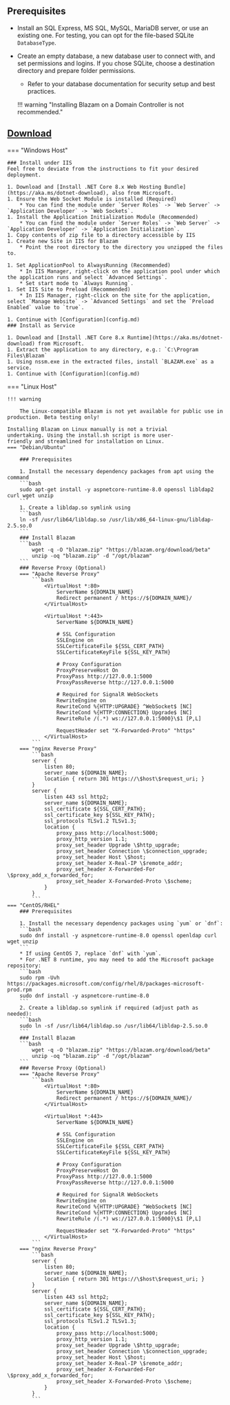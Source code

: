 ﻿## Prerequisites
* Install an SQL Express, MS SQL, MySQL, MariaDB server, or use an existing one. For testing, you can opt for the file-based SQLite `DatabaseType`.
* Create an empty database, a new database user to connect with, and set permissions and logins. If you chose SQLite, choose a destination directory and prepare folder permissions.
	* Refer to your database documentation for security setup and best practices.

    !!! warning "Installing Blazam on a Domain Controller is not recommended."

## [Download](https://blazam.org/download)
=== "Windows Host" 

    ### Install under IIS
    Feel free to deviate from the instructions to fit your desired deployment.

    1. Download and [Install .NET Core 8.x Web Hosting Bundle](https://aka.ms/dotnet-download), also from Microsoft.
    1. Ensure the Web Socket Module is installed (Required)
	    * You can find the module under `Server Roles` -> `Web Server` -> `Application Developer` -> `Web Sockets`.
    1. Install the Application Initialization Module (Recommended)
	    * You can find the module under `Server Roles` -> `Web Server` -> `Application Developer` -> `Application Initialization`.
    1. Copy contents of zip file to a directory accessible by IIS
    1. Create new Site in IIS for Blazam
	    * Point the root directory to the directory you unzipped the files to.

    1. Set ApplicationPool to AlwaysRunning (Recommended)
	    * In IIS Manager, right-click on the application pool under which the application runs and select `Advanced Settings`.	
        * Set start mode to `Always Running`.
    1. Set IIS Site to Preload (Recommended)
	    * In IIS Manager, right-click on the site for the application, select `Manage Website` -> `Advanced Settings` and set the `Preload Enabled` value to `true`.

    1. Continue with [Configuration](config.md)
    ### Install as Service

    1. Download and [Install .NET Core 8.x Runtime](https://aka.ms/dotnet-download) from Microsoft.
    1. Extract the application to any directory, e.g.: `C:\Program Files\Blazam`
    1. Using nssm.exe in the extracted files, install `BLAZAM.exe` as a service.
    1. Continue with [Configuration](config.md)

=== "Linux Host"

    !!! warning

        The Linux-compatible Blazam is not yet available for public use in production. Beta testing only!

    Installing Blazam on Linux manually is not a trivial
    undertaking. Using the install.sh script is more user-
    friendly and streamlined for installation on Linux.
    === "Debian/Ubuntu"

        ### Prerequisites

        1. Install the necessary dependency packages from apt using the command
        ```bash
        sudo apt-get install -y aspnetcore-runtime-8.0 openssl libldap2 curl wget unzip
        ```
        1. Create a libldap.so symlink using
        ```bash
        ln -sf /usr/lib64/libldap.so /usr/lib/x86_64-linux-gnu/libldap-2.5.so.0
        ```
        ### Install Blazam
        ```bash
            wget -q -O "blazam.zip" "https://blazam.org/download/beta"
            unzip -oq "blazam.zip" -d "/opt/blazam"
        ```
        ### Reverse Proxy (Optional)
        === "Apache Reverse Proxy"
            ```bash
                <VirtualHost *:80>
                    ServerName ${DOMAIN_NAME}
                    Redirect permanent / https://${DOMAIN_NAME}/
                </VirtualHost>

                <VirtualHost *:443>
                    ServerName ${DOMAIN_NAME}
    
                    # SSL Configuration
                    SSLEngine on
                    SSLCertificateFile ${SSL_CERT_PATH}
                    SSLCertificateKeyFile ${SSL_KEY_PATH}

                    # Proxy Configuration
                    ProxyPreserveHost On
                    ProxyPass http://127.0.0.1:5000
                    ProxyPassReverse http://127.0.0.1:5000
    
                    # Required for SignalR WebSockets
                    RewriteEngine on
                    RewriteCond %{HTTP:UPGRADE} ^WebSocket$ [NC]
                    RewriteCond %{HTTP:CONNECTION} Upgrade$ [NC]
                    RewriteRule /(.*) ws://127.0.0.1:5000}\$1 [P,L]

                    RequestHeader set "X-Forwarded-Proto" "https"
                </VirtualHost>
            ```
        === "nginx Reverse Proxy"
            ```bash
            server {
                listen 80;
                server_name ${DOMAIN_NAME};
                location { return 301 https://\$host\$request_uri; }
            }
            server {
                listen 443 ssl http2;
                server_name ${DOMAIN_NAME};
                ssl_certificate ${SSL_CERT_PATH};
                ssl_certificate_key ${SSL_KEY_PATH};
                ssl_protocols TLSv1.2 TLSv1.3;
                location {
                    proxy_pass http://localhost:5000;
                    proxy_http_version 1.1;
                    proxy_set_header Upgrade \$http_upgrade;
                    proxy_set_header Connection \$connection_upgrade;
                    proxy_set_header Host \$host;
                    proxy_set_header X-Real-IP \$remote_addr;
                    proxy_set_header X-Forwarded-For \$proxy_add_x_forwarded_for;
                    proxy_set_header X-Forwarded-Proto \$scheme;
                }
            }
            ```
    === "CentOS/RHEL"
        ### Prerequisites

        1. Install the necessary dependency packages using `yum` or `dnf`:
        ```bash
        sudo dnf install -y aspnetcore-runtime-8.0 openssl openldap curl wget unzip
        ```
        * If using CentOS 7, replace `dnf` with `yum`.
        * For .NET 8 runtime, you may need to add the Microsoft package repository:
        ```bash
        sudo rpm -Uvh https://packages.microsoft.com/config/rhel/8/packages-microsoft-prod.rpm
        sudo dnf install -y aspnetcore-runtime-8.0
        ```
        2. Create a libldap.so symlink if required (adjust path as needed):
        ```bash
        sudo ln -sf /usr/lib64/libldap.so /usr/lib64/libldap-2.5.so.0
        ```
        ### Install Blazam
        ```bash
            wget -q -O "blazam.zip" "https://blazam.org/download/beta"
            unzip -oq "blazam.zip" -d "/opt/blazam"
        ```
        ### Reverse Proxy (Optional)
        === "Apache Reverse Proxy"
            ```bash
                <VirtualHost *:80>
                    ServerName ${DOMAIN_NAME}
                    Redirect permanent / https://${DOMAIN_NAME}/
                </VirtualHost>

                <VirtualHost *:443>
                    ServerName ${DOMAIN_NAME}
    
                    # SSL Configuration
                    SSLEngine on
                    SSLCertificateFile ${SSL_CERT_PATH}
                    SSLCertificateKeyFile ${SSL_KEY_PATH}

                    # Proxy Configuration
                    ProxyPreserveHost On
                    ProxyPass http://127.0.0.1:5000
                    ProxyPassReverse http://127.0.0.1:5000
    
                    # Required for SignalR WebSockets
                    RewriteEngine on
                    RewriteCond %{HTTP:UPGRADE} ^WebSocket$ [NC]
                    RewriteCond %{HTTP:CONNECTION} Upgrade$ [NC]
                    RewriteRule /(.*) ws://127.0.0.1:5000}\$1 [P,L]

                    RequestHeader set "X-Forwarded-Proto" "https"
                </VirtualHost>
            ```
        === "nginx Reverse Proxy"
            ```bash
            server {
                listen 80;
                server_name ${DOMAIN_NAME};
                location { return 301 https://\$host\$request_uri; }
            }
            server {
                listen 443 ssl http2;
                server_name ${DOMAIN_NAME};
                ssl_certificate ${SSL_CERT_PATH};
                ssl_certificate_key ${SSL_KEY_PATH};
                ssl_protocols TLSv1.2 TLSv1.3;
                location {
                    proxy_pass http://localhost:5000;
                    proxy_http_version 1.1;
                    proxy_set_header Upgrade \$http_upgrade;
                    proxy_set_header Connection \$connection_upgrade;
                    proxy_set_header Host \$host;
                    proxy_set_header X-Real-IP \$remote_addr;
                    proxy_set_header X-Forwarded-For \$proxy_add_x_forwarded_for;
                    proxy_set_header X-Forwarded-Proto \$scheme;
                }
            }
            ```


